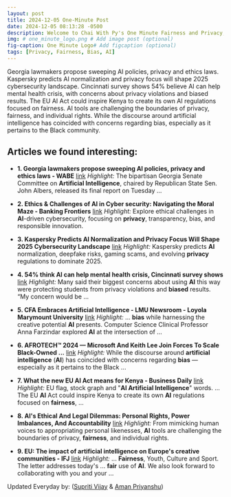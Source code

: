 ```yaml
---
layout: post
title: 2024-12-05 One-Minute Post
date: 2024-12-05 08:13:28 -0500
description: Welcome to Chai With Py's One Minute Fairness and Privacy, which aims to provide you the current happenings in the world of Fairness, Privacy, and AI.
img: # one_minute_logo.png # Add image post (optional)
fig-caption: One Minute Logo# Add figcaption (optional)
tags: [Privacy, Fairness, Bias, AI]
---
```


Georgia lawmakers propose sweeping AI policies, privacy and ethics laws. Kaspersky predicts AI normalization and privacy focus will shape 2025 cybersecurity landscape. Cincinnati survey shows 54% believe AI can help mental health crisis, with concerns about privacy violations and biased results. The EU AI Act could inspire Kenya to create its own AI regulations focused on fairness. AI tools are challenging the boundaries of privacy, fairness, and individual rights. While the discourse around artificial intelligence has coincided with concerns regarding bias, especially as it pertains to the Black community.

## Articles we found interesting:

- **1. Georgia lawmakers propose sweeping <b>AI</b> policies, <b>privacy</b> and ethics laws - WABE** [link](https://www.wabe.org/georgia-lawmakers-propose-sweeping-ai-policies-privacy-and-ethics-laws/)
_Highlight:_ The bipartisan Georgia Senate Committee on <b>Artificial Intelligence</b>, chaired by Republican State Sen. John Albers, released its final report on Tuesday&nbsp;...

- **2. Ethics &amp; Challenges of <b>AI</b> in Cyber security: Navigating the Moral Maze - Banking Frontiers** [link](https://bankingfrontiers.com/ethics-challenges-of-ai-in-cyber-security-navigating-the-moral-maze/)
_Highlight:_ Explore ethical challenges in <b>AI</b>-driven cybersecurity, focusing on <b>privacy</b>, transparency, bias, and responsible innovation.

- **3. Kaspersky Predicts <b>AI</b> Normalization and <b>Privacy</b> Focus Will Shape 2025 Cybersecurity Landscape** [link](https://techafricanews.com/2024/12/05/kaspersky-predicts-ai-normalization-and-privacy-focus-will-shape-2025-cybersecurity-landscape/)
_Highlight:_ Kaspersky predicts <b>AI</b> normalization, deepfake risks, gaming scams, and evolving <b>privacy</b> regulations to dominate 2025.

- **4. 54% think <b>AI</b> can help mental health crisis, Cincinnati survey shows** [link](https://www.cincinnati.com/story/news/2024/12/04/54-think-ai-can-help-mental-health-crisis-cincinnati-survey-shows/76702121007/)
_Highlight:_ Many said their biggest concerns about using <b>AI</b> this way were protecting students from privacy violations and <b>biased</b> results. “My concern would be&nbsp;...

- **5. CFA Embraces <b>Artificial Intelligence</b> - LMU Newsroom - Loyola Marymount University** [link](https://newsroom.lmu.edu/campusnews/cfa-embraces-artificial-intelligence/)
_Highlight:_ ... <b>bias</b> while harnessing the creative potential <b>AI</b> presents. Computer Science Clinical Professor Anna Farzindar explored <b>AI</b> at the intersection of&nbsp;...

- **6. AFROTECH™ 2024 — Microsoft And Keith Lee Join Forces To Scale Black-Owned ...** [link](https://afrotech.com/keith-lee-partners-with-microsoft-at-afrotech-conference-2024)
_Highlight:_ While the discourse around <b>artificial intelligence</b> (<b>AI</b>) has coincided with concerns regarding <b>bias</b> — especially as it pertains to the Black&nbsp;...

- **7. What the new EU <b>AI</b> Act means for Kenya - Business Daily** [link](https://www.businessdailyafrica.com/bd/opinion-analysis/columnists/what-the-new-eu-ai-act-means-for-kenya-4844796)
_Highlight:_ EU flag, stock graph and &quot;<b>AI Artificial Intelligence</b>&quot; words. ... The EU <b>AI</b> Act could inspire Kenya to create its own <b>AI</b> regulations focused on <b>fairness</b>,&nbsp;...

- **8. <b>AI&#39;s</b> Ethical And Legal Dilemmas: Personal Rights, Power Imbalances, And Accountability** [link](https://www.mondaq.com/southafrica/new-technology/1553428/ais-ethical-and-legal-dilemmas-personal-rights-power-imbalances-and-accountability)
_Highlight:_ From mimicking human voices to appropriating personal likenesses, <b>AI</b> tools are challenging the boundaries of privacy, <b>fairness</b>, and individual rights.

- **9. EU: The impact of <b>artificial intelligence</b> on Europe&#39;s creative communities - IFJ** [link](https://www.ifj.org/media-centre/news/detail/category/europe/article/eu-the-impact-of-artificial-intelligence-on-europes-creative-communities)
_Highlight:_ ... <b>Fairness</b>, Youth, Culture and Sport. The letter addresses today&#39;s ... <b>fair</b> use of <b>AI</b>. We also look forward to collaborating with you and your&nbsp;...


Updated Everyday by: (<a href="https://supritivijay.github.io/">Supriti Vijay</a> & <a href="https://amanpriyanshu.github.io/">Aman Priyanshu</a>)
